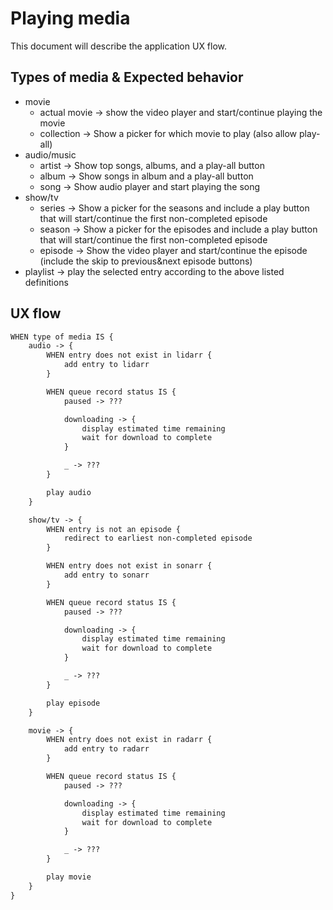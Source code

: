 # Playing media

This document will describe the application UX flow.

## Types of media & Expected behavior

- movie
  - actual movie -> show the video player and start/continue playing the movie
  - collection -> Show a picker for which movie to play (also allow play-all)
- audio/music
  - artist -> Show top songs, albums, and a play-all button
  - album -> Show songs in album and a play-all button
  - song -> Show audio player and start playing the song
- show/tv
  - series -> Show a picker for the seasons and include a play button that will start/continue the first non-completed episode
  - season -> Show a picker for the episodes and include a play button that will start/continue the first non-completed episode
  - episode -> Show the video player and start/continue the episode (include the skip to previous&next episode buttons)
- playlist -> play the selected entry according to the above listed definitions

## UX flow

```txt
WHEN type of media IS {
    audio -> {
        WHEN entry does not exist in lidarr {
            add entry to lidarr
        }

        WHEN queue record status IS {
            paused -> ???

            downloading -> {
                display estimated time remaining
                wait for download to complete
            }

            _ -> ???
        }

        play audio
    }

    show/tv -> {
        WHEN entry is not an episode {
            redirect to earliest non-completed episode
        }

        WHEN entry does not exist in sonarr {
            add entry to sonarr
        }

        WHEN queue record status IS {
            paused -> ???

            downloading -> {
                display estimated time remaining
                wait for download to complete
            }

            _ -> ???
        }

        play episode
    }

    movie -> {
        WHEN entry does not exist in radarr {
            add entry to radarr
        }

        WHEN queue record status IS {
            paused -> ???

            downloading -> {
                display estimated time remaining
                wait for download to complete
            }

            _ -> ???
        }

        play movie
    }
}
```
